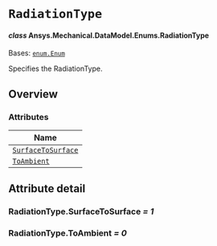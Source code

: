 # `RadiationType`

<a id="ansys.mechanical.stubs.v242.Ansys.Mechanical.DataModel.Enums.RadiationType"></a>

#### *class* Ansys.Mechanical.DataModel.Enums.RadiationType

Bases: [`enum.Enum`](https://docs.python.org/3/library/enum.html#enum.Enum)

Specifies the RadiationType.

<!-- !! processed by numpydoc !! -->

<a id="overview"></a>

## Overview

### Attributes

| Name |
| ------------------------------------------------------------------------------------------------------------------------------ |
| [`SurfaceToSurface`](#RadiationType.SurfaceToSurface) |
| [`ToAmbient`](#RadiationType.ToAmbient) |

<a id="attribute-detail"></a>

## Attribute detail

<a id="RadiationType.SurfaceToSurface"></a>

### RadiationType.SurfaceToSurface *= 1*

<a id="RadiationType.ToAmbient"></a>

### RadiationType.ToAmbient *= 0*


